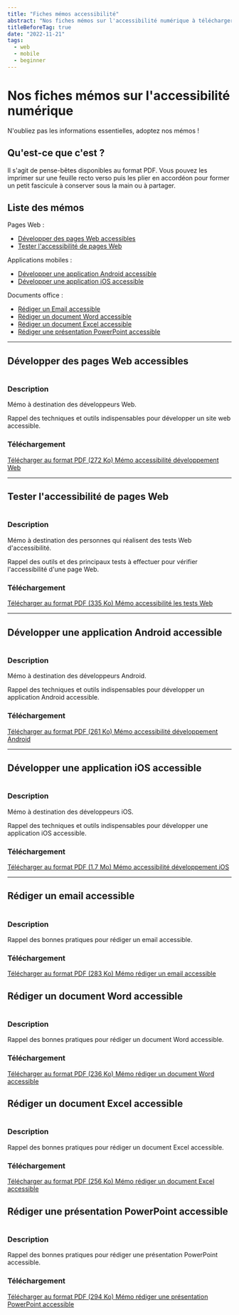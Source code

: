 ```yaml
---
title: "Fiches mémos accessibilité"
abstract: "Nos fiches mémos sur l'accessibilité numérique à télécharger, à imprimer et à partager (Web, Android, Ios, Word, Excel, Powerpoint)"
titleBeforeTag: true
date: "2022-11-21"
tags:  
  - web
  - mobile  
  - beginner
---
```

# Nos fiches mémos sur l'accessibilité numérique
N'oubliez pas les informations essentielles, adoptez nos mémos !

## Qu'est-ce que c'est ?
Il s'agit de pense-bêtes disponibles au format PDF. Vous pouvez les imprimer sur une feuille recto verso puis les plier en accordéon pour former un petit fascicule à conserver sous la main ou à partager.

## Liste des mémos

Pages Web :
- [Développer des pages Web accessibles](./#developper-des-pages-web-accessibles)
- [Tester l'accessibilité de pages Web](./#tester-laccessibilite-de-pages-web)

Applications mobiles :
- [Développer une application Android accessible](./#developper-une-application-android-accessible)
- [Développer une application iOS accessible](./#developper-une-application-ios-accessible)

Documents office :
- [Rédiger un Email accessible](./#rediger-un-email-accessible)
- [Rédiger un document Word accessible](./#rediger-un-document-word-accessible)
- [Rédiger un document Excel accessible](./#rediger-un-document-excel-accessible)
- [Rédiger une présentation PowerPoint accessible](./#rediger-une-presentation-powerpoint-accessible)

<hr>

## Développer des pages Web accessibles

<div class="row">
  <div class="col-3">
    <p class="border-end">
      <img src="../images/memos/memo-dev-web.png" alt="">
    </p>
  </div>
  <div class="col-xl-9">  
    <h3 id="desc-web">Description</h3>
    <p>Mémo à destination des développeurs Web.</p>
    <p>Rappel des techniques et outils indispensables pour développer un site web accessible.</p>        
    <h3 id="tele-web">Téléchargement</h3>
    <p>          
      <a href="../../res/memos/dev-web/Memo-Web-Orange.pdf" class="btn btn-outline-secondary">
        Télécharger au format PDF (272 Ko)
        <span class="visually-hidden">Mémo accessibilité développement Web</span>
      </a>
    </p>
  </div>
</div>

<hr>

## Tester l'accessibilité de pages Web

<div class="row">
  <div class="col-3">
    <p class="border-end">
      <img src="../images/memos/memo-tests-web.png" alt="">
    </p>
  </div>
  <div class="col-xl-9">  
    <h3 id="desc-tests-web">Description</h3>
    <p>Mémo à destination des personnes qui réalisent des tests Web d'accessibilité.</p>
    <p>Rappel des outils et des principaux tests à effectuer pour vérifier l'accessibilité d'une page Web.</p>
    </p>        
    <h3 id="tele-tests-web">Téléchargement</h3>
    <p>          
      <a href="../../res/memos/tests-web/Memo-Tests-Web-Orange.pdf" class="btn btn-outline-secondary">
        Télécharger au format PDF (335 Ko)
        <span class="visually-hidden">Mémo accessibilité les tests Web</span>
      </a>
    </p>
  </div>
</div>

<hr>

## Développer une application Android accessible

<div class="row">
  <div class="col-3">
    <p class="border-end">
      <img src="../images/memos/memo-android.png" alt="">
    </p>
  </div>
  <div class="col-xl-9">
    <h3 id="desc-android">Description</h3>
    <p>Mémo à destination des développeurs Android.</p>
    <p>Rappel des techniques et outils indispensables pour développer un application Android accessible.</p>
    <h3 id="tele-android">Téléchargement</h3>
    <p>
      <a href="../../res/memos/android/Memo-Android-Orange.pdf" class="btn btn-outline-secondary">
        Télécharger au format PDF (261 Ko)
        <span class="visually-hidden">Mémo accessibilité développement Android</span>
      </a>
    </p>
  </div>
</div>

<hr>

## Développer une application iOS accessible

<div class="row">
  <div class="col-3">
    <p class="border-end">
      <img src="../images/memos/memo-ios.png" alt="">
    </p>
  </div>
  <div class="col-xl-9">
    <h3 id="desc-ios">Description</h3>
    <p>Mémo à destination des développeurs iOS.<p>
    <p>Rappel des techniques et outils indispensables pour développer une application iOS accessible.</p>
    <h3 id="tele-ios">Téléchargement</h3>
    <p>
      <a href="../../res/memos/ios/Memo-iOS-Orange.pdf" class="btn btn-outline-secondary">
        Télécharger au format PDF (1.7 Mo)
        <span class="visually-hidden">Mémo accessibilité développement iOS</span>
      </a>
    </p>
  </div>
</div>

<hr>

## Rédiger un email accessible

<div class="row">
  <div class="col-3">
    <p class="border-end">
      <img src="../images/memos/memo-email.png" alt="">
    </p>
  </div>
  <div class="col-xl-9">
    <h3 id="desc-email">Description</h3>
    <p>Rappel des bonnes pratiques pour rédiger un email accessible.</p>
    <h3 id="tele-email">Téléchargement</h3>
    <p>
      <a href="../../res/memos/email/Memo-Email-Orange.pdf" class="btn btn-outline-secondary">
        Télécharger au format PDF (283 Ko)
        <span class="visually-hidden">Mémo rédiger un email accessible</span>
      </a>
    </p>
  </div>
</div>

## Rédiger un document Word accessible

<div class="row">
  <div class="col-3">
    <p class="border-end">
      <img src="../images/memos/memo-word.png" alt="">
    </p>
  </div>
  <div class="col-xl-9">  
    <h3 id="desc-word">Description</h3>
    <p>Rappel des bonnes pratiques pour rédiger un document Word accessible.</p>
    <h3 id="tele-word">Téléchargement</h3>
    <p>      
      <a href="../../res/memos/word/Memo-Word-Orange.pdf" class="btn btn-outline-secondary">
        Télécharger au format PDF (236 Ko)
        <span class="visually-hidden">Mémo rédiger un document Word accessible</span>
      </a>
    </p>
  </div>
</div>

## Rédiger un document Excel accessible

<div class="row">
  <div class="col-3">
    <p class="border-end">
      <img src="../images/memos/memo-excel.png" alt="">
    </p>
  </div>
  <div class="col-xl-9">  
    <h3 id="desc-word">Description</h3>
    <p>Rappel des bonnes pratiques pour rédiger un document Excel accessible.</p>
    <h3 id="tele-word">Téléchargement</h3>
    <p>      
      <a href="../../res/memos/excel/Memo-Excel-Orange.pdf" class="btn btn-outline-secondary">
        Télécharger au format PDF (256 Ko)
        <span class="visually-hidden">Mémo rédiger un document Excel accessible</span>
      </a>
    </p>
  </div>
</div>

## Rédiger une présentation PowerPoint accessible

<div class="row">
  <div class="col-3">
    <p class="border-end">
      <img src="../images/memos/memo-powerpoint.png" alt="">
    </p>
  </div>
  <div class="col-xl-9">  
    <h3 id="desc-word">Description</h3>
    <p>Rappel des bonnes pratiques pour rédiger une présentation PowerPoint accessible.</p>
    <h3 id="tele-word">Téléchargement</h3>
    <p>      
      <a href="../../res/memos/pwp/Memo-PowerPoint-Orange.pdf" class="btn btn-outline-secondary">
        Télécharger au format PDF (294 Ko)
        <span class="visually-hidden">Mémo rédiger une présentation PowerPoint accessible</span>
      </a>
    </p>
  </div>
</div>
